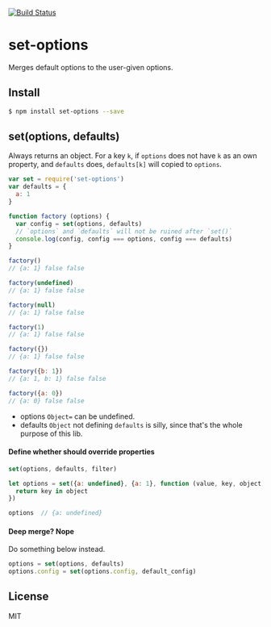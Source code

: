 [![Build Status](https://travis-ci.org/kaelzhang/node-set-options.svg?branch=master)](https://travis-ci.org/kaelzhang/node-set-options)
<!-- optional npm version
[![NPM version](https://badge.fury.io/js/set-options.svg)](http://badge.fury.io/js/set-options)
-->
<!-- optional npm downloads
[![npm module downloads per month](http://img.shields.io/npm/dm/set-options.svg)](https://www.npmjs.org/package/set-options)
-->
<!-- optional dependency status
[![Dependency Status](https://david-dm.org/kaelzhang/node-set-options.svg)](https://david-dm.org/kaelzhang/node-set-options)
-->

# set-options

Merges default options to the user-given options.

## Install

```sh
$ npm install set-options --save
```

## set(options, defaults)

Always returns an object. For a key `k`, if `options` does not have `k` as an own property, and `defaults` does, `defaults[k]` will copied to `options`.

```js
var set = require('set-options')
var defaults = {
  a: 1
}

function factory (options) {
  var config = set(options, defaults)
  // `options` and `defaults` will not be ruined after `set()`
  console.log(config, config === options, config === defaults)
}

factory()
// {a: 1} false false

factory(undefined)
// {a: 1} false false

factory(null)
// {a: 1} false false

factory(1)
// {a: 1} false false

factory({})
// {a: 1} false false

factory({b: 1})
// {a: 1, b: 1} false false

factory({a: 0})
// {a: 0} false false
```

- options `Object=` can be undefined.
- defaults `Object` not defining `defaults` is silly, since that's the whole purpose of this lib.

#### Define whether should override properties

```js
set(options, defaults, filter)
```

```js
let options = set({a: undefined}, {a: 1}, function (value, key, object) {
  return key in object
})

options  // {a: undefined}
```

#### Deep merge? Nope

Do something below instead.

```js
options = set(options, defaults)
options.config = set(options.config, default_config)
```

## License

MIT
